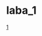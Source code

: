 # laba_1

[1](https://raw.githubusercontent.com/TheDarkWarriorr/laba_1/master/Зняток%20екрану%20з%202018-04-02%2023-54-37.png)
